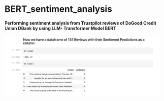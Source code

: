 # BERT_sentiment_analysis
#### Performing sentiment analysis from Trustpilot reviews of DoGood Credit Union DBank by using LLM- Transformer Model BERT
![Link](https://github.com/ayseljafar/BERT_sentiment_analysis/blob/main/dataframe/Screenshot%202024-07-03%20at%2013.33.21.png)
